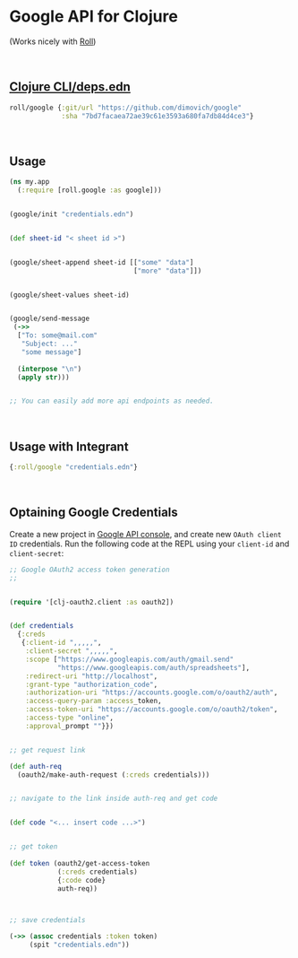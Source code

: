 
# Google API for Clojure
(Works nicely with [Roll](https://github.com/dimovich/roll))

<br>

## [Clojure CLI/deps.edn](https://clojure.org/guides/getting_started)

``` clojure
roll/google {:git/url "https://github.com/dimovich/google"
             :sha "7bd7facaea72ae39c61e3593a680fa7db84d4ce3"}
```

<br>

## Usage


``` clojure
(ns my.app
  (:require [roll.google :as google]))


(google/init "credentials.edn")


(def sheet-id "< sheet id >")


(google/sheet-append sheet-id [["some" "data"]
                               ["more" "data"]])


(google/sheet-values sheet-id)


(google/send-message
 (->>
  ["To: some@mail.com"
   "Subject: ..."
   "some message"]
     
  (interpose "\n")
  (apply str)))


;; You can easily add more api endpoints as needed.

```

<br>

## Usage with Integrant

``` clojure
{:roll/google "credentials.edn"}
```

<br>

## Optaining Google Credentials

Create a new project in [Google API
console](https://console.developers.google.com/), and create new
`OAuth client ID` credentials. Run the following code at the REPL using
your `client-id` and `client-secret`:

``` clojure
;; Google OAuth2 access token generation
;;


(require '[clj-oauth2.client :as oauth2])


(def credentials
  {:creds
   {:client-id ",,,,,",
    :client-secret ",,,,,",
    :scope ["https://www.googleapis.com/auth/gmail.send"
            "https://www.googleapis.com/auth/spreadsheets"],
    :redirect-uri "http://localhost",
    :grant-type "authorization_code",
    :authorization-uri "https://accounts.google.com/o/oauth2/auth",
    :access-query-param :access_token,
    :access-token-uri "https://accounts.google.com/o/oauth2/token",
    :access-type "online",
    :approval_prompt ""}})


;; get request link

(def auth-req
  (oauth2/make-auth-request (:creds credentials)))


;; navigate to the link inside auth-req and get code


(def code "<... insert code ...>")


;; get token
  
(def token (oauth2/get-access-token
            (:creds credentials)
            {:code code}
            auth-req))



;; save credentials

(->> (assoc credentials :token token)
     (spit "credentials.edn"))


```
